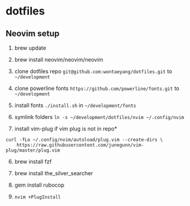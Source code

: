 # dotfiles

## Neovim setup

1. brew update

2. brew install neovim/neovim/neovim

3. clone dotfiles repo `git@github.com:wontaeyang/dotfiles.git` to `~/development`

4. clone powerline fonts `https://github.com/powerline/fonts.git` to `~/development`

5. install fonts `./install.sh` in `~/development/fonts`

4. symlink folders `ln -s ~/development/dotfiles/nvim ~/.config/nvim`

5. install vim-plug if vim plug is not in repo*
```
curl -fLo ~/.config/nvim/autoload/plug.vim --create-dirs \
    https://raw.githubusercontent.com/junegunn/vim-plug/master/plug.vim
```

6. brew install fzf

7. brew install the_silver_searcher

8. gem install rubocop

8. `nvim +PlugInstall`
